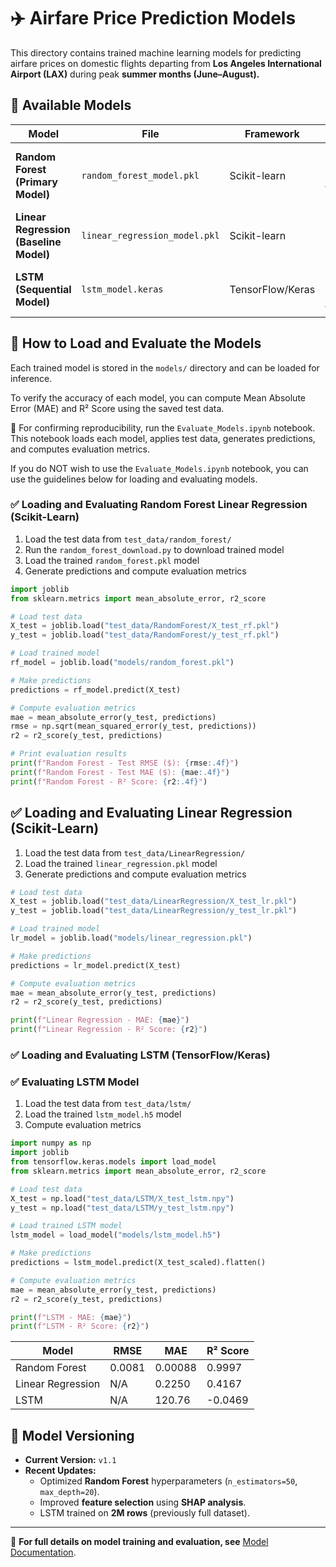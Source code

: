 # ✈️ Airfare Price Prediction Models

This directory contains trained machine learning models for predicting airfare prices on domestic flights departing from **Los Angeles International Airport (LAX)** during peak **summer months (June–August).**

## 📂 Available Models

| Model | File | Framework | Purpose |
|-------|------|-----------|---------|
| **Random Forest (Primary Model)** | `random_forest_model.pkl` | Scikit-learn | Best-performing model for fare prediction |
| **Linear Regression (Baseline Model)** | `linear_regression_model.pkl` | Scikit-learn | Simple interpretable benchmark |
| **LSTM (Sequential Model)** | `lstm_model.keras` | TensorFlow/Keras | Attempts to capture sequential fare trends |

## 🚀 How to Load and Evaluate the Models

Each trained model is stored in the `models/` directory and can be loaded for inference.

To verify the accuracy of each model, you can compute Mean Absolute Error (MAE) and R² Score using the saved test data.

📌 For confirming reproducibility, run the `Evaluate_Models.ipynb` notebook.
This notebook loads each model, applies test data, generates predictions, and computes evaluation metrics.

If you do NOT wish to use the `Evaluate_Models.ipynb` notebook, you can use the guidelines below for loading and evaluating models. 

### ✅ **Loading and Evaluating Random Forest Linear Regression (Scikit-Learn)**
1. Load the test data from `test_data/random_forest/`
2. Run the `random_forest_download.py` to download trained model  
3. Load the trained `random_forest.pkl` model
4. Generate predictions and compute evaluation metrics

```python
import joblib
from sklearn.metrics import mean_absolute_error, r2_score

# Load test data
X_test = joblib.load("test_data/RandomForest/X_test_rf.pkl")
y_test = joblib.load("test_data/RandomForest/y_test_rf.pkl")

# Load trained model
rf_model = joblib.load("models/random_forest.pkl")

# Make predictions
predictions = rf_model.predict(X_test)

# Compute evaluation metrics
mae = mean_absolute_error(y_test, predictions)
rmse = np.sqrt(mean_squared_error(y_test, predictions))
r2 = r2_score(y_test, predictions)

# Print evaluation results
print(f"Random Forest - Test RMSE ($): {rmse:.4f}")
print(f"Random Forest - Test MAE ($): {mae:.4f}")
print(f"Random Forest - R² Score: {r2:.4f}")

```

## ✅ **Loading and Evaluating Linear Regression (Scikit-Learn)**
1. Load the test data from `test_data/LinearRegression/`
2. Load the trained `linear_regression.pkl` model
3. Generate predictions and compute evaluation metrics

```python
# Load test data
X_test = joblib.load("test_data/LinearRegression/X_test_lr.pkl")
y_test = joblib.load("test_data/LinearRegression/y_test_lr.pkl")

# Load trained model
lr_model = joblib.load("models/linear_regression.pkl")

# Make predictions
predictions = lr_model.predict(X_test)

# Compute evaluation metrics
mae = mean_absolute_error(y_test, predictions)
r2 = r2_score(y_test, predictions)

print(f"Linear Regression - MAE: {mae}")
print(f"Linear Regression - R² Score: {r2}")

```

### ✅ **Loading and Evaluating LSTM (TensorFlow/Keras)**
### ✅ Evaluating LSTM Model
1. Load the test data from `test_data/lstm/`
2. Load the trained `lstm_model.h5` model
3. Compute evaluation metrics

```python
import numpy as np
import joblib
from tensorflow.keras.models import load_model
from sklearn.metrics import mean_absolute_error, r2_score

# Load test data
X_test = np.load("test_data/LSTM/X_test_lstm.npy")
y_test = np.load("test_data/LSTM/y_test_lstm.npy")

# Load trained LSTM model
lstm_model = load_model("models/lstm_model.h5")

# Make predictions
predictions = lstm_model.predict(X_test_scaled).flatten()

# Compute evaluation metrics
mae = mean_absolute_error(y_test, predictions)
r2 = r2_score(y_test, predictions)

print(f"LSTM - MAE: {mae}")
print(f"LSTM - R² Score: {r2}")

```

| Model            | RMSE   | MAE    | R² Score |
|-----------------|--------|--------|----------|
| Random Forest   | 0.0081 | 0.00088 | 0.9997   |
| Linear Regression | N/A    | 0.2250 | 0.4167   |
| LSTM            | N/A    | 120.76 | -0.0469  |

## 📌 Model Versioning
- **Current Version:** `v1.1`
- **Recent Updates:**
  - Optimized **Random Forest** hyperparameters (`n_estimators=50`, `max_depth=20`).
  - Improved **feature selection** using **SHAP analysis**.
  - LSTM trained on **2M rows** (previously full dataset).

---

📖 **For full details on model training and evaluation, see** [Model Documentation](../docs/model_documentation.md).
